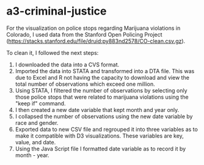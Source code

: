 # a3-criminal-justice

For the visualization on police stops regarding Marijuana violations in Colorado,
I used data from the Stanford Open Policing Project (https://stacks.stanford.edu/file/druid:py883nd2578/CO-clean.csv.gz). 

To clean it, I followed the next steps:

1. I downloaded the data into a CVS format.
2. Imported the data into STATA and transformed into a DTA file. This was due to Excel and R 
not having the capacity to download and view the total number of observations which exceed one million. 
3. Using STATA, I filtered the number of observations by selecting only those police stops that were
related to marijuana violations using the "keep if" command. 
4. I then created a new date variable that kept month and year only.
5. I collapsed the number of observations using the new date variable by race and gender. 
6. Exported data to new CSV file and regrouped it into three variables as to make it compatible with
D3 visualizations. These variables are key, value, and date. 
7. Using the Java Script file I formatted date variable as to record it by month - year.

